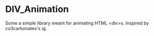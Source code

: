 # DIV_Animation
Some a simple library meant for animating HTML &lt;div>s. Inspired by co3carbonates's qj.
